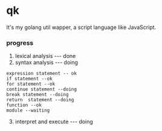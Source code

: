 # qk
It's my golang util wapper,  a script language like JavaScript.

### progress
1. lexical analysis   --- done
2. syntax analysis   --- doing  
```
expression statement -- ok  
if statement --ok  
for statement --ok
continue statement --doing
break statement --doing
return  statement --doing
function --ok  
module --waiting
```
3. interpret and execute  --- doing
